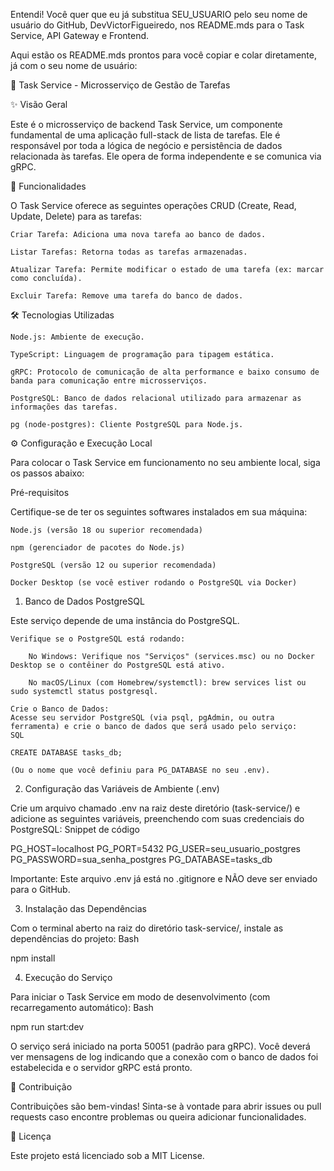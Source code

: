 Entendi! Você quer que eu já substitua SEU_USUARIO pelo seu nome de usuário do GitHub, DevVictorFigueiredo, nos README.mds para o Task Service, API Gateway e Frontend.

Aqui estão os README.mds prontos para você copiar e colar diretamente, já com o seu nome de usuário:

📝 Task Service - Microsserviço de Gestão de Tarefas

✨ Visão Geral

Este é o microsserviço de backend Task Service, um componente fundamental de uma aplicação full-stack de lista de tarefas. Ele é responsável por toda a lógica de negócio e persistência de dados relacionada às tarefas. Ele opera de forma independente e se comunica via gRPC.

🚀 Funcionalidades

O Task Service oferece as seguintes operações CRUD (Create, Read, Update, Delete) para as tarefas:

    Criar Tarefa: Adiciona uma nova tarefa ao banco de dados.

    Listar Tarefas: Retorna todas as tarefas armazenadas.

    Atualizar Tarefa: Permite modificar o estado de uma tarefa (ex: marcar como concluída).

    Excluir Tarefa: Remove uma tarefa do banco de dados.

🛠️ Tecnologias Utilizadas

    Node.js: Ambiente de execução.

    TypeScript: Linguagem de programação para tipagem estática.

    gRPC: Protocolo de comunicação de alta performance e baixo consumo de banda para comunicação entre microsserviços.

    PostgreSQL: Banco de dados relacional utilizado para armazenar as informações das tarefas.

    pg (node-postgres): Cliente PostgreSQL para Node.js.

⚙️ Configuração e Execução Local

Para colocar o Task Service em funcionamento no seu ambiente local, siga os passos abaixo:

Pré-requisitos

Certifique-se de ter os seguintes softwares instalados em sua máquina:

    Node.js (versão 18 ou superior recomendada)

    npm (gerenciador de pacotes do Node.js)

    PostgreSQL (versão 12 ou superior recomendada)

    Docker Desktop (se você estiver rodando o PostgreSQL via Docker)

1. Banco de Dados PostgreSQL

Este serviço depende de uma instância do PostgreSQL.

    Verifique se o PostgreSQL está rodando:

        No Windows: Verifique nos "Serviços" (services.msc) ou no Docker Desktop se o contêiner do PostgreSQL está ativo.

        No macOS/Linux (com Homebrew/systemctl): brew services list ou sudo systemctl status postgresql.

    Crie o Banco de Dados:
    Acesse seu servidor PostgreSQL (via psql, pgAdmin, ou outra ferramenta) e crie o banco de dados que será usado pelo serviço:
    SQL

    CREATE DATABASE tasks_db;

    (Ou o nome que você definiu para PG_DATABASE no seu .env).

2. Configuração das Variáveis de Ambiente (.env)

Crie um arquivo chamado .env na raiz deste diretório (task-service/) e adicione as seguintes variáveis, preenchendo com suas credenciais do PostgreSQL:
Snippet de código

PG_HOST=localhost
PG_PORT=5432
PG_USER=seu_usuario_postgres
PG_PASSWORD=sua_senha_postgres
PG_DATABASE=tasks_db

Importante: Este arquivo .env já está no .gitignore e NÃO deve ser enviado para o GitHub.

3. Instalação das Dependências

Com o terminal aberto na raiz do diretório task-service/, instale as dependências do projeto:
Bash

npm install

4. Execução do Serviço

Para iniciar o Task Service em modo de desenvolvimento (com recarregamento automático):
Bash

npm run start:dev

O serviço será iniciado na porta 50051 (padrão para gRPC). Você deverá ver mensagens de log indicando que a conexão com o banco de dados foi estabelecida e o servidor gRPC está pronto.

🤝 Contribuição

Contribuições são bem-vindas! Sinta-se à vontade para abrir issues ou pull requests caso encontre problemas ou queira adicionar funcionalidades.

📄 Licença

Este projeto está licenciado sob a MIT License.
